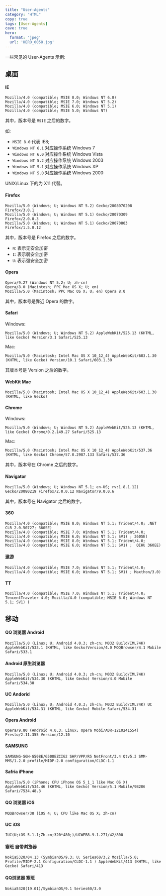 ```yaml
---
title: "User-Agents"
category: "HTML"
copy: true
tags: [User-Agents]
cave: true
hero:
  format: 'jpeg'
  url: 'HERO_0058.jpg'
---
```

一些常见的 User-Agents 示例:

## 桌面

#### IE

```
Mozilla/4.0 (compatible; MSIE 8.0; Windows NT 6.0)
Mozilla/4.0 (compatible; MSIE 7.0; Windows NT 5.2)
Mozilla/4.0 (compatible; MSIE 6.0; Windows NT 5.1)
Mozilla/4.0 (compatible; MSIE 5.0; Windows NT)
```

其中，版本号是 `MSIE` 之后的数字。

如:

* `MSIE 8.0` 代表 IE8;
* `Windows NT 6.1` 对应操作系统 Windows 7
* `Windows NT 6.0` 对应操作系统 Windows Vista 　
* `Windows NT 5.2` 对应操作系统 Windows 2003 　　
* `Windows NT 5.1` 对应操作系统 Windows XP 　　
* `Windows NT 5.0` 对应操作系统 Windows 2000

UNIX/Linux 下的为 X11 代替。

#### Firefox

```
Mozilla/5.0 (Windows; U; Windows NT 5.2) Gecko/2008070208 Firefox/3.0.1
Mozilla/5.0 (Windows; U; Windows NT 5.1) Gecko/20070309 Firefox/2.0.0.3
Mozilla/5.0 (Windows; U; Windows NT 5.1) Gecko/20070803 Firefox/1.5.0.12
```

其中，版本号是 Firefox 之后的数字。

* `N`: 表示无安全加密
* `I`: 表示弱安全加密
* `U`: 表示强安全加密

#### Opera

```
Opera/9.27 (Windows NT 5.2; U; zh-cn)
Opera/8.0 (Macintosh; PPC Mac OS X; U; en)
Mozilla/5.0 (Macintosh; PPC Mac OS X; U; en) Opera 8.0
```
其中，版本号是靠近 Opera 的数字。

#### Safari

Windows:

```
Mozilla/5.0 (Windows; U; Windows NT 5.2) AppleWebKit/525.13 (KHTML, like Gecko) Version/3.1 Safari/525.13
```

Mac:

```
Mozilla/5.0 (Macintosh; Intel Mac OS X 10_12_4) AppleWebKit/603.1.30 (KHTML, like Gecko) Version/10.1 Safari/603.1.30
```
其版本号是 Version 之后的数字。

#### WebKit Mac

```
Mozilla/5.0 (Macintosh; Intel Mac OS X 10_12_4) AppleWebKit/603.1.30 (KHTML, like Gecko)
```

#### Chrome

Windows:

```
Mozilla/5.0 (Windows; U; Windows NT 5.2) AppleWebKit/525.13 (KHTML, like Gecko) Chrome/0.2.149.27 Safari/525.13
```

Mac:

```
Mozilla/5.0 (Macintosh; Intel Mac OS X 10_12_4) AppleWebKit/537.36 (KHTML, like Gecko) Chrome/57.0.2987.133 Safari/537.36
```
其中，版本号在 Chrome 之后的数字。

#### Navigator

```
Mozilla/5.0 (Windows; U; Windows NT 5.1; en-US; rv:1.8.1.12) Gecko/20080219 Firefox/2.0.0.12 Navigator/9.0.0.6
```
其中，版本号在 Navigator 之后的数字。

#### 360

```
Mozilla/4.0 (compatible; MSIE 8.0; Windows NT 5.1; Trident/4.0; .NET CLR 2.0.50727; 360SE)
Mozilla/4.0 (compatible; MSIE 7.0; Windows NT 5.1; Trident/4.0; Mozilla/4.0 (compatible; MSIE 6.0; Windows NT 5.1; SV1) ; 360SE)
Mozilla/4.0 (compatible; MSIE 8.0; Windows NT 5.1; Trident/4.0; Mozilla/4.0 (compatible; MSIE 6.0; Windows NT 5.1; SV1) ;  QIHU 360EE)
```

#### 遨游

```
Mozilla/4.0 (compatible; MSIE 7.0; Windows NT 5.1; Trident/4.0; Mozilla/4.0 (compatible; MSIE 6.0; Windows NT 5.1; SV1) ; Maxthon/3.0)
```

#### TT

```
Mozilla/4.0 (compatible; MSIE 7.0; Windows NT 5.1; Trident/4.0; TencentTraveler 4.0; Mozilla/4.0 (compatible; MSIE 6.0; Windows NT 5.1; SV1) )
```

## 移动

#### QQ 浏览器 Android

```
Mozilla/5.0 (Linux; U; Android 4.0.3; zh-cn; M032 Build/IML74K) AppleWebKit/533.1 (KHTML, like Gecko)Version/4.0 MQQBrowser/4.1 Mobile Safari/533.1
```

#### Android 原生浏览器

```
Mozilla/5.0 (Linux; U; Android 4.0.3; zh-cn; M032 Build/IML74K) AppleWebKit/534.30 (KHTML, like Gecko) Version/4.0 Mobile Safari/534.30
```

#### UC Andorid

```
Mozilla/5.0 (Linux; U; Android 4.0.3; zh-cn; M032 Build/IML74K) UC AppleWebKit/534.31 (KHTML, like Gecko) Mobile Safari/534.31
```

#### Opera Android

```
Opera/9.80 (Android 4.0.3; Linux; Opera Mobi/ADR-1210241554) Presto/2.11.355 Version/12.10
```

#### SAMSUNG

```
SAMSUNG-SGH-G508E/G508EZCIG2 SHP/VPP/R5 NetFront/3.4 Qtv5.3 SMM-MMS/1.2.0 profile/MIDP-2.0 configuration/CLDC-1.1
```

#### Safria iPhone

```
Mozilla/5.0 (iPhone; CPU iPhone OS 5_1_1 like Mac OS X) AppleWebKit/534.46 (KHTML, like Gecko) Version/5.1 Mobile/9B206 Safari/7534.48.3
```

#### QQ 浏览器 iOS

```
MQQBrowser/38 (iOS 4; U; CPU like Mac OS X; zh-cn)
```

#### UC iOS

```
IUC(U;iOS 5.1.1;Zh-cn;320*480;)/UCWEB8.9.1.271/42/800
```

#### 塞班 自带浏览器

```
Nokia5320/04.13 (SymbianOS/9.3; U; Series60/3.2 Mozilla/5.0; Profile/MIDP-2.1 Configuration/CLDC-1.1 ) AppleWebKit/413 (KHTML, like Gecko) Safari/413
```

#### QQ浏览器 塞班

```
Nokia5320(19.01)/SymbianOS/9.1 Series60/3.0
```
